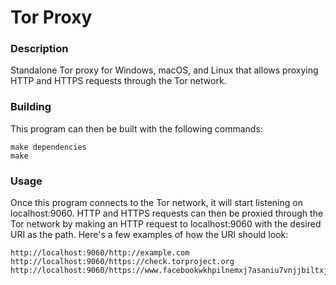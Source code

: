 # Tor Proxy

### Description
Standalone Tor proxy for Windows, macOS, and Linux that allows proxying HTTP and HTTPS requests through the Tor network.

### Building
This program can then be built with the following commands:
```
make dependencies
make
```

### Usage
Once this program connects to the Tor network, it will start listening on localhost:9060. HTTP and HTTPS requests can then be proxied through the Tor network by making an HTTP request to localhost:9060 with the desired URI as the path. Here's a few examples of how the URI should look: 
```
http://localhost:9060/http://example.com
http://localhost:9060/https://check.torproject.org
http://localhost:9060/https://www.facebookwkhpilnemxj7asaniu7vnjjbiltxjqhye3mhbshg7kx5tfyd.onion
```
